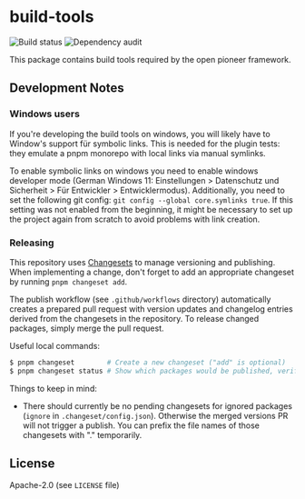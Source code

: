 # build-tools

![Build status](https://github.com/open-pioneer/trails-build-tools/actions/workflows/test-and-build.yml/badge.svg) ![Dependency audit](https://github.com/open-pioneer/trails-build-tools/actions/workflows/audit-dependencies.yml/badge.svg)

This package contains build tools required by the open pioneer framework.

## Development Notes

### Windows users

If you're developing the build tools on windows, you will likely have to Window's support für symbolic links.
This is needed for the plugin tests: they emulate a pnpm monorepo with local links via manual symlinks.

To enable symbolic links on windows you need to enable windows developer mode
(German Windows 11: Einstellungen > Datenschutz und Sicherheit > Für Entwickler > Entwicklermodus).
Additionally, you need to set the following git config: `git config --global core.symlinks true`.
If this setting was not enabled from the beginning, it might be necessary to set up the project
again from scratch to avoid problems with link creation.

### Releasing

This repository uses [Changesets](https://github.com/changesets/changesets) to manage versioning and publishing.
When implementing a change, don't forget to add an appropriate changeset by running `pnpm changeset add`.

The publish workflow (see `.github/workflows` directory) automatically creates a prepared pull request
with version updates and changelog entries derived from the changesets in the repository.
To release changed packages, simply merge the pull request.

Useful local commands:

```bash
$ pnpm changeset        # Create a new changeset ("add" is optional)
$ pnpm changeset status # Show which packages would be published, verify configuration
```

Things to keep in mind:

-   There should currently be no pending changesets for ignored packages (`ignore` in `.changeset/config.json`).
    Otherwise the merged versions PR will not trigger a publish.
    You can prefix the file names of those changesets with "." temporarily.

## License

Apache-2.0 (see `LICENSE` file)
